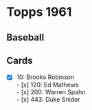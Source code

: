 # Topps 1961 
## Baseball

## Cards

- [x] 10: Brooks Robinson <br>- [x] 120: Ed Mathews <br>- [x] 200: Warren Spahn <br>- [x] 443: Duke Snider <br>